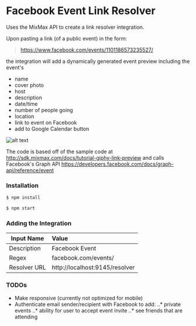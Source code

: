 # Facebook Event Link Resolver

Uses the MixMax API to create a link resolver integration. 

Upon pasting a link (of a public event) in the form:
> https://www.facebook.com/events/1101186573235527/

the integration will add a dynamically generated event preview including the event's
  - name
  - cover photo
  - host
  - description
  - date/time
  - number of people going
  - location
  - link to event on Facebook
  - add to Google Calendar button


![alt text](http://i.imgur.com/mFPjpeU.png "Sample Screenshot")


The code is based off of the sample code at http://sdk.mixmax.com/docs/tutorial-giphy-link-preview and calls Facebook's Graph API https://developers.facebook.com/docs/graph-api/reference/event

### Installation

```sh
$ npm install
```

```sh
$ npm start
```

### Adding the Integration

| Input Name    | Value         
| ------------- |:-------------|
| Description   | Facebook Event   |
| Regex         | facebook.com/events/      |
| Resolver URL  | http://localhost:9145/resolver      |


### TODOs

* Make responsive (currently not optimized for mobile)
* Authenticate email sender/recipient with Facebook to add:
..* private events
..* ability for user to accept event invite
..* see friends that are attending

